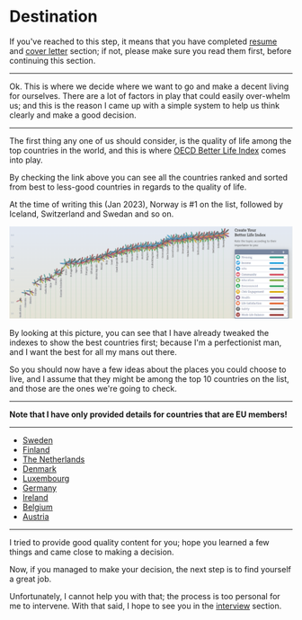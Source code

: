 # Destination
If you've reached to this step, it means that you have completed [resume](/Resume/README.md) and [cover letter](/CoverLetter/README.md) section; if not, please make sure you read them first, before continuing this section.

---

Ok. This is where we decide where we want to go and make a decent living for ourselves. There are a lot of factors in play that could easily over-whelm us; and this is the reason I came up with a simple system to help us think clearly and make a good decision.

--- 

The first thing any one of us should consider, is the quality of life among the top countries in the world, and this is where [OECD Better Life Index](https://www.oecdbetterlifeindex.org/#/55555555555) comes into play. 

By checking the link above you can see all the countries ranked and sorted from best to less-good countries in regards to the quality of life.

At the time of writing this (Jan 2023), Norway is #1 on the list, followed by Iceland, Switzerland and Swedan and so on. 

![OECD 2023](/Destination/OECD.PNG)

By looking at this picture, you can see that I have already tweaked the indexes to show the best countries first; because I'm a perfectionist man, and I want the best for all my mans out there.

So you should now have a few ideas about the places you could choose to live, and I assume that they might be among the top 10 countries on the list, and those are the ones we're going to check. 

---

**Note that I have only provided details for countries that are EU members!**

---

- [Sweden](/Destination/Sweden/README.md)
- [Finland](/Destination/Finland/README.md)
- [The Netherlands](/Destination/Netherlands/README.md)
- [Denmark](/Destination/Denmark/README.md)
- [Luxembourg](/Destination/Luxembourg/README.md)
- [Germany](/Destination/Germany/README.md)
- [Ireland](/Destination/Ireland/README.md)
- [Belgium](/Destination/Belgium/README.md)
- [Austria](/Destination/Austria/README.md)

--- 

I tried to provide good quality content for you; hope you learned a few things and came close to making a decision. 

Now, if you managed to make your decision, the next step is to find yourself a great job. 

Unfortunately, I cannot help you with that; the process is too personal for me to intervene. With that said, I hope to see you in the [interview](/Interview/README.md) section.